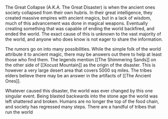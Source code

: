 The Great Collapse (A.K.A. The Great Disaster) is when the ancient ones society collapsed from their own hubris. In their great intelligence, they created massive empires with ancient magics, but in a lack of wisdom, much of this advancement was done in magical weapons. Eventually creating something that was capable of ending the world backfired, and ended the world. The exact cause of this is unknown to the vast majority of the world, and anyone who does know is not eager to share the information. 

The rumors go on into many possibilities. While the simple folk of the world attribute it to ancient magic, there may be answers out there to help at least those who find them. The legends mention [[The Shimmering Sands]] on the other side of [[Xocust Mountain]] as the origin of the disaster. This is however a very large desert area that covers 5000 sq miles. The tribes elders believe there may be an answer in the artifacts of [[The Ancient Ones]].

Whatever caused this disaster, the world was ever changed by this one singular event. Being blasted backwards into the stone age the world was left shattered and broken. Humans are no longer the top of the food chain, and society has regressed many steps. There are a handful of tribes that run the world
